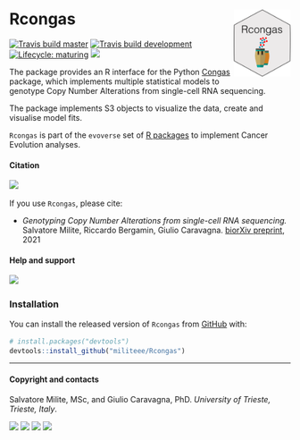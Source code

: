 
# Rcongas <a href='militeee.github.io/rcongas'><img src='man/figures/logo.png' align="right" height="120" /></a>

<!-- badges: start -->

[![Travis build
master](https://travis-ci.org/militeee/Rcongas.svg?branch=master)](https://travis-ci.org/militeee/Rcongas)
[![Travis build
development](https://travis-ci.org/militeee/Rcongas.svg?branch=development)](https://travis-ci.org/militeee/Rcongas)
[![Lifecycle:
maturing](https://img.shields.io/badge/lifecycle-maturing-blue.svg)](https://www.tidyverse.org/lifecycle/#maturing)
[![](https://img.shields.io/badge/Part%20of-evoverse-blue.svg)](https://caravagn.github.io/evoverse)
<!-- badges: end -->

The package provides an R interface for the Python
[Congas](https://github.com/Militeee/congas) package, which implements
multiple statistical models to genotype Copy Number Alterations from
single-cell RNA sequencing.

The package implements S3 objects to visualize the data, create and
visualise model fits.

`Rcongas` is part of the `evoverse` set of [R
packages](https://caravagnlab.github.io/evoverse) to implement Cancer
Evolution analyses.

#### Citation

[![](https://img.shields.io/badge/doi-10.1101/2021.02.02.429335-red.svg)](https://doi.org/10.1101/2021.02.02.429335)

If you use `Rcongas`, please cite:

-   *Genotyping Copy Number Alterations from single-cell RNA
    sequencing.* Salvatore Milite, Riccardo Bergamin, Giulio Caravagna.
    [biorXiv
    preprint](https://www.biorxiv.org/content/10.1101/2021.02.02.429335v1),
    2021

#### Help and support

[![](https://img.shields.io/badge/GitHub%20Pages-https://militeee.github.io/rcongas/-steelblue.svg)](https://militeee.github.io/rcongas)

### Installation

You can install the released version of `Rcongas` from
[GitHub](https://github.com/) with:

``` r
# install.packages("devtools")
devtools::install_github("militeee/Rcongas")
```

------------------------------------------------------------------------

#### Copyright and contacts

Salvatore Milite, MSc, and Giulio Caravagna, PhD. *University of
Trieste, Trieste, Italy*.

[![](https://img.shields.io/badge/Email-gcaravagn@gmail.com-informational.svg?style=social)](mailto:gcaravagn@gmail.com)
[![](https://img.shields.io/badge/caravagn-informational.svg?style=social&logo=GitHub)](https://github.com/caravagn)
[![](https://img.shields.io/badge/@gcaravagna-informational.svg?style=social&logo=Twitter)](https://twitter.com/gcaravagna)
[![](https://img.shields.io/badge/Homepage-informational.svg?style=social&logo=Google)](https://sites.google.com/site/giuliocaravagna/)
